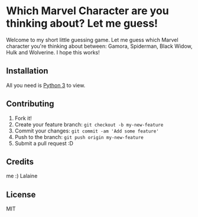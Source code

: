 # Which Marvel Character are you thinking about? Let me guess!

Welcome to my short little guessing game. Let me guess which Marvel character you're thinking about between: Gamora, Spiderman, Black Widow, Hulk and Wolverine. I hope this works!

## Installation

All you need is [Python 3](https://www.python.org/downloads/) to view.

## Contributing

1. Fork it!
2. Create your feature branch: `git checkout -b my-new-feature`
3. Commit your changes: `git commit -am 'Add some feature'`
4. Push to the branch: `git push origin my-new-feature`
5. Submit a pull request :D

## Credits

me :) Lalaine

## License

MIT